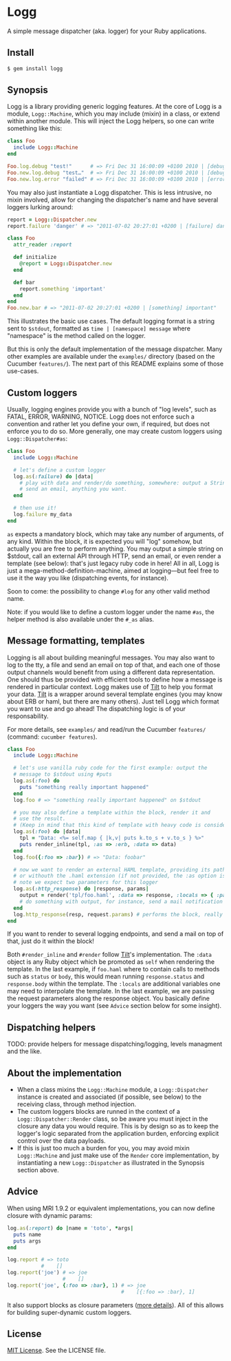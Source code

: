 # Logg

A simple message dispatcher (aka. logger) for your Ruby applications.

## Install

``` bash
$ gem install logg
```

## Synopsis

Logg is a library providing generic logging features. At the core of Logg is a module, `Logg::Machine`, which you may include (mixin) in a class, or extend within another module. This will inject the Logg helpers, so one can write something like this:

``` ruby
class Foo
  include Logg::Machine
end

Foo.log.debug "test!"      # => Fri Dec 31 16:00:09 +0100 2010 | [debug] test!
Foo.new.log.debug "test…"  # => Fri Dec 31 16:00:09 +0100 2010 | [debug] test…
Foo.new.log.error "failed" # => Fri Dec 31 16:00:09 +0100 2010 | [error] failed
```

You may also just instantiate a Logg dispatcher. This is less intrusive, no
mixin involved, allow for changing the dispatcher's name and have several
loggers lurking around:

``` ruby
report = Logg::Dispatcher.new
report.failure 'danger' # => "2011-07-02 20:27:01 +0200 | [failure] danger"
```

``` ruby
class Foo
  attr_reader :report

  def initialize
    @report = Logg::Dispatcher.new
  end

  def bar
    report.something 'important'
  end
end
Foo.new.bar # => "2011-07-02 20:27:01 +0200 | [something] important"
```

This illustrates the basic use cases. The default logging format is a string
sent to `$stdout`, formatted as `time | [namespace] message` where "namespace" is the method called on the logger.

But this is only the default implementation of the message dispatcher. Many other examples are available under the `examples/` directory (based on the Cucumber `features/`). The next part of this README explains some of those use-cases.

## Custom loggers

Usually, logging engines provide you with a bunch of "log levels", such as FATAL, ERROR, WARNING, NOTICE. Logg does not enforce such a convention and rather let you define your own, if required, but does not enforce you to do so. More generally, one may create custom loggers using `Logg::Dispatcher#as`:

``` ruby
class Foo
  include Logg::Machine

  # let's define a custom logger
  log.as(:failure) do |data|
    # play with data and render/do something, somewhere: output a String,
    # send an email, anything you want.
  end

  # then use it!
  log.failure my_data
end
```

`as` expects a mandatory block, which may take any number of arguments, of any kind. Within the block, it is expected you will "log" somehow, but actually you are free to perform anything. You may output a simple string on $stdout, call an external API through HTTP, send an email, or even render a template (see below): that's just legacy ruby code in here! All in all, Logg is just a mega-method-definition-machine, aimed at logging—but feel free to use it the way you like (dispatching events, for instance).

Soon to come: the possibility to change `#log` for any other valid method name.

Note: if you would like to define a custom logger under the name `#as`, the helper method is also available under the `#_as` alias.

## Message formatting, templates

Logging is all about building meaningful messages. You may also want to log to
the tty, a file and send an email on top of that, and each one of those output
channels would benefit from using a different data representation. One should
thus be provided with efficient tools to define how a message is rendered in
particular context. Logg makes use of [Tilt](https://github.com/rtomayko/tilt)
to help you format your data. [Tilt](https://github.com/rtomayko/tilt) is a wrapper around several template engines (you may know about ERB or haml, but there are many others). Just tell Logg which format you want to use and go ahead! The dispatching logic is of your responsability.

For more details, see `examples/` and read/run the Cucumber `features/` (command: `cucumber features`).

``` ruby
class Foo
  include Logg::Machine

  # let's use vanilla ruby code for the first example: output the
  # message to $stdout using #puts
  log.as(:foo) do
    puts "something really important happened"
  end
  log.foo # => "something really important happened" on $stdout

  # you may also define a template within the block, render it and
  # use the result.
  # (Keep in mind that this kind of template with heavy code is considered bad practice ;))
  log.as(:foo) do |data|
    tpl = "Data: <%= self.map { |k,v| puts k.to_s + v.to_s } %>"
    puts render_inline(tpl, :as => :erb, :data => data)
  end
  log.foo({:foo => :bar}) # => "Data: foobar"

  # now we want to render an external HAML template, providing its path with
  # or withouth the .haml extension (if not provided, the :as option is mandatory)
  # note we expect two parameters for this logger
  log.as(:http_response) do |response, params|
    output = render('tpl/foo.haml', :data => response, :locals => { :params => params})
    # do something with output, for instance, send a mail notification when not a 200
  end
  log.http_response(resp, request.params) # performs the block, really
end
```

If you want to render to several logging endpoints, and send a mail on top of that, just do it within the block!

Both `#render_inline` and `#render` follow [Tilt](https://github.com/rtomayko/tilt)'s implementation. The `:data`
object is any Ruby object which be promoted as `self` when rendering the
template. In the last example, if `foo.haml` where to contain calls to
methods such as `status` or `body`, this would mean running `response.status`
and `response.body` within the template. The `:locals` are additional
variables one may need to interpolate the template. In the last example, we
are passing the request parameters along the response object. You basically
define your loggers the way you want (see `Advice` section below for some
insight).

## Dispatching helpers

TODO: provide helpers for message dispatching/logging, levels managment and the like.

## About the implementation

  * When a class mixins the `Logg::Machine` module, a `Logg::Dispatcher` instance is created and associated (if possible, see below) to the receiving class,
through method injection.
  * The custom loggers blocks are runned in the context of a `Logg::Dispatcher::Render` class, so be aware you must inject in the closure any data you would require. This is by design so as to keep the logger's logic separated from the application burden, enforcing explicit control over the data payloads.
  * If this is just too much a burden for you, you may avoid mixin `Logg::Machine` and just make use of the `Render` core implementation, by instantiating a new `Logg::Dispatcher` as illustrated in the Synopsis section above.

## Advice

When using MRI 1.9.2 or equivalent implementations, you can now define closure with dynamic params:

``` ruby
log.as(:report) do |name = 'toto', *args|
  puts name
  puts args
end

log.report # => toto
           #    []
log.report('joe') # => joe
                  #    []
log.report('joe', {:foo => :bar}, 1) # => joe
                                     #    [{:foo => :bar}, 1]
```

It also support blocks as closure parameters ([more details](http://www.igvita.com/2011/02/03/new-ruby-19-features-tips-tricks/)). All of this allows for building super-dynamic custom loggers.

## License

[MIT License](http://en.wikipedia.org/wiki/MIT_License). See the LICENSE file.
